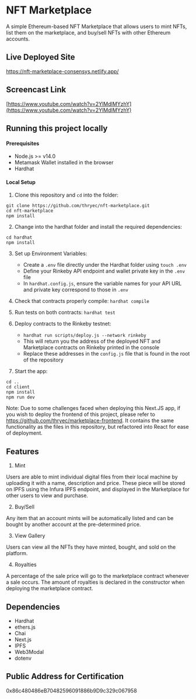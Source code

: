 # NFT Marketplace

A simple Ethereum-based NFT Marketplace that allows users to mint NFTs, list them on the marketplace, and buy/sell NFTs with other Ethereum accounts.

## Live Deployed Site

https://nft-marketplace-consensys.netlify.app/

## Screencast Link

[https://www.youtube.com/watch?v=2YlMdIMYzhY](https://www.youtube.com/watch?v=2YlMdIMYzhY)

## Running this project locally

#### Prerequisites

-   Node.js >= v14.0
-   Metamask Wallet installed in the browser
-   Hardhat

#### Local Setup

1. Clone this repository and `cd` into the folder:

```
git clone https://github.com/thryec/nft-marketplace.git
cd nft-marketplace
npm install
```

2. Change into the hardhat folder and install the required dependencies:

```
cd hardhat
npm install
```

3. Set up Environment Variables:

    - Create a `.env` file directly under the Hardhat folder using `touch .env`
    - Define your Rinkeby API endpoint and wallet private key in the `.env` file
    - In `hardhat.config.js`, ensure the variable names for your API URL and private key correspond to those in `.env`

4. Check that contracts properly compile: `hardhat compile`
5. Run tests on both contracts: `hardhat test`

6. Deploy contracts to the Rinkeby testnet:

    - `hardhat run scripts/deploy.js --network rinkeby`
    - This will return you the address of the deployed NFT and Marketplace contracts on Rinkeby printed in the console
    - Replace these addresses in the `config.js` file that is found in the root of the repository

7. Start the app:

```
cd ..
cd client
npm install
npm run dev
```

Note: Due to some challenges faced when deploying this Next.JS app, if you wish to deploy the frontend of this project, please refer to https://github.com/thryec/marketplace-frontend. It contains the same functionality as the files in this repository, but refactored into React for ease of deployment.

## Features

1. Mint

Users are able to mint individual digital files from their local machine by uploading it with a name, description and price. These piece will be stored on IPFS using the Infura IPFS endpoint, and displayed in the Marketplace for other users to view and purchase.

2. Buy/Sell

Any item that an account mints will be automatically listed and can be bought by another account at the pre-determined price.

3. View Gallery

Users can view all the NFTs they have minted, bought, and sold on the platform.

4. Royalties

A percentage of the sale price will go to the marketplace contract whenever a sale occurs. The amount of royalties is declared in the constructor when deploying the marketplace contract.

## Dependencies

-   Hardhat
-   ethers.js
-   Chai
-   Next.js
-   IPFS
-   Web3Modal
-   dotenv

## Public Address for Certification

0x86c480486eB70482596091886b9D9c329c067958
